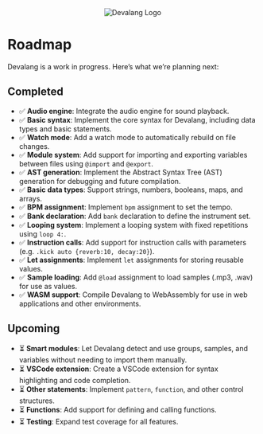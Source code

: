 <div align="center">
    <img src="https://firebasestorage.googleapis.com/v0/b/devaloop-labs.firebasestorage.app/o/devalang-teal-logo.svg?alt=media&token=d2a5705a-1eba-4b49-88e6-895a761fb7f7" alt="Devalang Logo">
</div>

# Roadmap

Devalang is a work in progress. Here’s what we’re planning next:

## Completed

- ✅ **Audio engine**: Integrate the audio engine for sound playback. 
- ✅ **Basic syntax**: Implement the core syntax for Devalang, including data types and basic statements.
- ✅ **Watch mode**: Add a watch mode to automatically rebuild on file changes.
- ✅ **Module system**: Add support for importing and exporting variables between files using `@import` and `@export`.
- ✅ **AST generation**: Implement the Abstract Syntax Tree (AST) generation for debugging and future compilation.
- ✅ **Basic data types**: Support strings, numbers, booleans, maps, and arrays.
- ✅ **BPM assignment**: Implement `bpm` assignment to set the tempo.
- ✅ **Bank declaration**: Add `bank` declaration to define the instrument set.
- ✅ **Looping system**: Implement a looping system with fixed repetitions using `loop 4:`.
- ✅ **Instruction calls**: Add support for instruction calls with parameters (e.g. `.kick auto {reverb:10, decay:20}`).
- ✅ **Let assignments**: Implement `let` assignments for storing reusable values.
- ✅ **Sample loading**: Add `@load` assignment to load samples (.mp3, .wav) for use as values.
- ✅ **WASM support**: Compile Devalang to WebAssembly for use in web applications and other environments.

## Upcoming

- ⏳ **Smart modules**: Let Devalang detect and use groups, samples, and variables without needing to import them manually.
- ⏳ **VSCode extension**: Create a VSCode extension for syntax highlighting and code completion.
- ⏳ **Other statements**: Implement `pattern`, `function`, and other control structures.
- ⏳ **Functions**: Add support for defining and calling functions.
- ⏳ **Testing**: Expand test coverage for all features.
